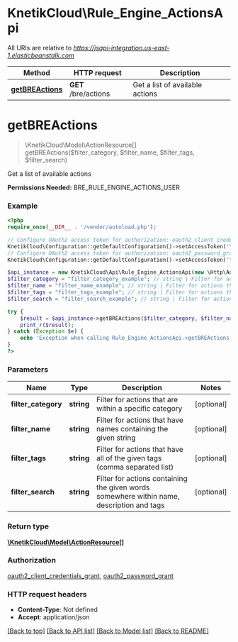 # KnetikCloud\Rule_Engine_ActionsApi

All URIs are relative to *https://jsapi-integration.us-east-1.elasticbeanstalk.com*

Method | HTTP request | Description
------------- | ------------- | -------------
[**getBREActions**](Rule_Engine_ActionsApi.md#getBREActions) | **GET** /bre/actions | Get a list of available actions


# **getBREActions**
> \KnetikCloud\Model\ActionResource[] getBREActions($filter_category, $filter_name, $filter_tags, $filter_search)

Get a list of available actions

<b>Permissions Needed:</b> BRE_RULE_ENGINE_ACTIONS_USER

### Example
```php
<?php
require_once(__DIR__ . '/vendor/autoload.php');

// Configure OAuth2 access token for authorization: oauth2_client_credentials_grant
KnetikCloud\Configuration::getDefaultConfiguration()->setAccessToken('YOUR_ACCESS_TOKEN');
// Configure OAuth2 access token for authorization: oauth2_password_grant
KnetikCloud\Configuration::getDefaultConfiguration()->setAccessToken('YOUR_ACCESS_TOKEN');

$api_instance = new KnetikCloud\Api\Rule_Engine_ActionsApi(new \Http\Adapter\Guzzle6\Client());
$filter_category = "filter_category_example"; // string | Filter for actions that are within a specific category
$filter_name = "filter_name_example"; // string | Filter for actions that have names containing the given string
$filter_tags = "filter_tags_example"; // string | Filter for actions that have all of the given tags (comma separated list)
$filter_search = "filter_search_example"; // string | Filter for actions containing the given words somewhere within name, description and tags

try {
    $result = $api_instance->getBREActions($filter_category, $filter_name, $filter_tags, $filter_search);
    print_r($result);
} catch (Exception $e) {
    echo 'Exception when calling Rule_Engine_ActionsApi->getBREActions: ', $e->getMessage(), PHP_EOL;
}
?>
```

### Parameters

Name | Type | Description  | Notes
------------- | ------------- | ------------- | -------------
 **filter_category** | **string**| Filter for actions that are within a specific category | [optional]
 **filter_name** | **string**| Filter for actions that have names containing the given string | [optional]
 **filter_tags** | **string**| Filter for actions that have all of the given tags (comma separated list) | [optional]
 **filter_search** | **string**| Filter for actions containing the given words somewhere within name, description and tags | [optional]

### Return type

[**\KnetikCloud\Model\ActionResource[]**](../Model/ActionResource.md)

### Authorization

[oauth2_client_credentials_grant](../../README.md#oauth2_client_credentials_grant), [oauth2_password_grant](../../README.md#oauth2_password_grant)

### HTTP request headers

 - **Content-Type**: Not defined
 - **Accept**: application/json

[[Back to top]](#) [[Back to API list]](../../README.md#documentation-for-api-endpoints) [[Back to Model list]](../../README.md#documentation-for-models) [[Back to README]](../../README.md)

